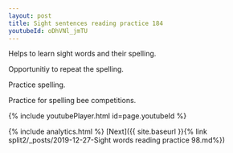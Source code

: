 ```yaml
---
layout: post
title: Sight sentences reading practice 184
youtubeId: oDhVNl_jmTU
---
```

 
 
Helps to learn sight words and their spelling.

Opportunitiy to repeat the spelling. 

Practice spelling. 
 
Practice for spelling bee competitions. 
 
{% include youtubePlayer.html id=page.youtubeId %}
 
 
{% include analytics.html %} 
[Next]({{ site.baseurl }}{% link  split2/_posts/2019-12-27-Sight words reading practice 98.md%})
 
